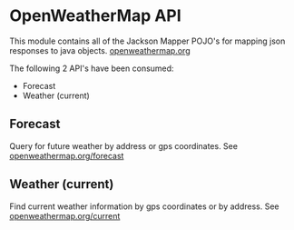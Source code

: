 # OpenWeatherMap API
This module contains all of the Jackson Mapper POJO's for mapping json responses to java objects. [openweathermap.org](http://openweathermap.org)

The following 2 API's have been consumed:

* Forecast
* Weather (current)

## Forecast
Query for future weather by address or gps coordinates. See [openweathermap.org/forecast](http://openweathermap.org/forecast)

## Weather (current)
Find current weather information by gps coordinates or by address. See [openweathermap.org/current](http://openweathermap.org/current)


